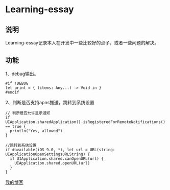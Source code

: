 # Learning-essay

## 说明
Learning-essay记录本人在开发中一些比较好的点子，或者一些问题的解决。

## 功能

1、debug输出。
```Swfit
#if !DEBUG
let print = { (items: Any...) -> Void in }
#endif
```
2、判断是否支持apns推送，跳转到系统设置
```Swfit
// 判断是否允许显示通知
if UIApplication.sharedApplication().isRegisteredForRemoteNotifications() == true {
  println("Yes, allowed")
}
    
//跳转到系统设置
if #available(iOS 9.0, *), let url = URL(string: UIApplicationOpenSettingsURLString) {
  if UIApplication.shared.canOpenURL(url) {
    UIApplication.shared.openURL(url)
  }
}
```
[我的博客](#) 
